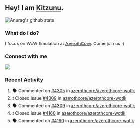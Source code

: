 ## Hey! I am [Kitzunu](https://Github.com/Kitzunu).

![Anurag's github stats](https://github-readme-stats.kitzunu.vercel.app/api?username=Kitzunu&show_icons=true)

### What do I do?

I focus on WoW Emulation at [AzerothCore](https://Github.com/AzerothCore). Come join us ;)

### Connect with me
[![](https://img.shields.io/badge/AzerothCore%20Discord-Connect%20with%20me!-green)](https://discord.com/invite/gkt4y2x)

### Recent Activity

<!--START_SECTION:activity-->
1. 🗣 Commented on [#4305](https://github.com/azerothcore/azerothcore-wotlk/issues/4305) in [azerothcore/azerothcore-wotlk](https://github.com/azerothcore/azerothcore-wotlk)
2. ❗️ Closed issue [#4309](https://github.com/azerothcore/azerothcore-wotlk/issues/4309) in [azerothcore/azerothcore-wotlk](https://github.com/azerothcore/azerothcore-wotlk)
3. 🗣 Commented on [#4309](https://github.com/azerothcore/azerothcore-wotlk/issues/4309) in [azerothcore/azerothcore-wotlk](https://github.com/azerothcore/azerothcore-wotlk)
4. ❗️ Closed issue [#4160](https://github.com/azerothcore/azerothcore-wotlk/issues/4160) in [azerothcore/azerothcore-wotlk](https://github.com/azerothcore/azerothcore-wotlk)
5. 🗣 Commented on [#4160](https://github.com/azerothcore/azerothcore-wotlk/issues/4160) in [azerothcore/azerothcore-wotlk](https://github.com/azerothcore/azerothcore-wotlk)
<!--END_SECTION:activity-->
